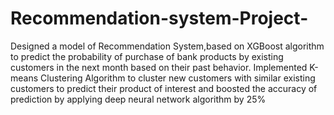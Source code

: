 # Recommendation-system-Project-
Designed a model of Recommendation System,based on XGBoost algorithm to predict the probability of purchase of bank products by existing customers in the next month based on their past behavior. Implemented K-means Clustering Algorithm to cluster new customers with similar existing customers to predict their product of interest and boosted the accuracy of prediction by applying deep neural network algorithm by 25%
